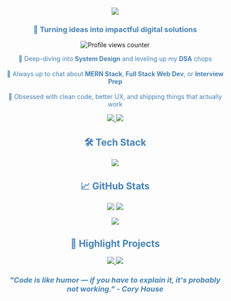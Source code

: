 <h1 align="center">
  <img src="https://readme-typing-svg.herokuapp.com?font=Fira+Code&weight=700&size=30&pause=1000&color=4682B4&center=true&vCenter=true&width=600&lines=Hey+there!+👋;I'm+Abhishek+Jha;Full+Stack+Dev+%7C+DSA+Explorer;Code.+Build.+Repeat." />
</h1>

<h3 align="center" style="color:#4682B4;">🚀 Turning ideas into impactful digital solutions</h3>

<p align="center">
  <img src="https://komarev.com/ghpvc/?username=abhishekjhaaj&style=for-the-badge&color=4682B4" alt="Profile views counter" />
</p>

<p align="center" style="color:#4682B4;">
  🌱 Deep-diving into <b>System Design</b> and leveling up my <b>DSA</b> chops <br><br>
  💬 Always up to chat about <b>MERN Stack</b>, <b>Full Stack Web Dev</b>, or <b>Interview Prep</b> <br><br>
  🔭 Obsessed with clean code, better UX, and shipping things that actually work
</p>

<p align="center">
  <a href="mailto:aj3095946@gmail.com">
    <img src="https://img.shields.io/badge/Gmail-4682B4?style=for-the-badge&logo=gmail&logoColor=white" />
  </a>
  <a href="https://www.linkedin.com/in/abhishek-jha-a47177239/" target="_blank">
    <img src="https://img.shields.io/badge/LinkedIn-4682B4?style=for-the-badge&logo=linkedin&logoColor=white" />
  </a>
</p>

<h2 align="center" style="color:#4682B4;">🛠 Tech Stack</h2>

<p align="center">
  <img src="https://skillicons.dev/icons?i=html,css,js,react,nodejs,express,mongodb,mysql,cpp,python,git,github,tailwind,vscode" />
</p>

<h2 align="center" style="color:#4682B4;">📈 GitHub Stats</h2>

<p align="center">
  <img src="https://github-readme-stats.vercel.app/api?username=userabhishek19&show_icons=true&theme=tokyonight&hide_border=true&rank_icon=github" />
  <img src="https://github-readme-streak-stats.herokuapp.com?user=userabhishek19&theme=tokyonight&hide_border=true" />
</p>

<p align="center">
  <img src="https://github-readme-stats.vercel.app/api/top-langs/?username=userabhishek19&layout=compact&theme=tokyonight&hide_border=true" />
</p>

<h2 align="center" style="color:#4682B4;">🌟 Highlight Projects</h2>

<p align="center">
  <a href="https://github.com/userabhishek19/RentKaro" target="_blank">
    <img src="https://github-readme-stats.vercel.app/api/pin/?username=userabhishek19&repo=RentKaro&theme=tokyonight&hide_border=true" />
  </a>
  <a href="https://github.com/userabhishek19/collegerecommend" target="_blank">
    <img src="https://github-readme-stats.vercel.app/api/pin/?username=userabhishek19&repo=collegerecommend&theme=tokyonight&hide_border=true" />
  </a>
</p>

<h3 align="center" style="color:#4682B4;">
  <i>"Code is like humor — if you have to explain it, it's probably not working." - Cory House</i>
</h3>
